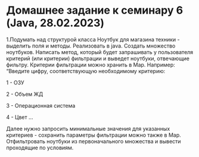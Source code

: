 # __Домашнее задание к семинару 6 (Java, 28.02.2023)__ #

1.Подумать над структурой класса Ноутбук для магазина техники - выделить поля и методы. 
Реализовать в java. Создать множество ноутбуков.
Написать метод, который будет запрашивать у пользователя критерий (или критерии) 
фильтрации и выведет ноутбуки, отвечающие фильтру. Критерии фильтрации можно хранить в Map. 
Например: “Введите цифру, соответствующую необходимому критерию:

1 - ОЗУ

2 - Объем ЖД

3 - Операционная система

4 - Цвет …

Далее нужно запросить минимальные значения для указанных критериев - сохранить параметры 
фильтрации можно также в Map.
Отфильтровать ноутбуки из первоначального множества и вывести проходящие по условиям.   
